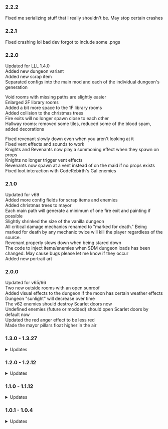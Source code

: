 ### 2.2.2

Fixed me serializing stuff that I really shouldn't be. May stop certain crashes

### 2.2.1

Fixed crashing lol bad dev forgot to include some .pngs

### 2.2.0

Updated for LLL 1.4.0\
Added new dungeon variant\
Added new scrap item\
Separated configs into the main mod and each of the individual dungeon's generation

Void rooms with missing paths are slightly easier\
Enlarged 2F library rooms\
Added a bit more space to the 1F library rooms\
Added collision to the christmas trees\
Fire exits will no longer spawn close to each other\
Hallway rooms: removed some tiles, reduced some of the blood spam, added decorations

Fixed revenant slowly down even when you aren't looking at it\
Fixed vent effects and sounds to work\
Knights and Revenants now play a summoning effect when they spawn on props\
Knights no longer trigger vent effects\
Revenants now spawn at a vent instead of on the maid if no props exists\
Fixed loot interaction with CodeRebirth's Gal enemies


### 2.1.0

Updated for v69\
Added more config fields for scrap items and enemies\
Added christmas trees to mayor\
Each main path will generate a minimum of one fire exit and painting if possible\
Slightly shrinked the size of the vanilla dungeon\
All critical damage mechanics renamed to "marked for death." Being marked for death by any mechanic twice will kill the player regardless of the source.\
Revenant properly slows down when being stared down\
The code to inject items/enemies when SDM dungeon loads has been changed. May cause bugs please let me know if they occur\
Added new portrait art

### 2.0.0

Updated for v65/66\
Two new outside rooms with an open sunroof\
Added visual effects to the dungeon if the moon has certain weather effects\
Dungeon "sunlight" will decrease over time\
The v62 enemies should destroy Scarlet doors now\
Undefined enemies (future or modded) should open Scarlet doors by default now\
Updated the red anger effect to be less red\
Made the mayor pillars float higher in the air

### 1.3.0 - 1.3.27

<details> 
  <summary>
  Updates
  </summary>

Added many variant rooms\
Added void rooms\
Added new treasure rooms\
Added clock prop to main entrance\
Added destroyable doors\
Added spike traps to dungeon\
Added jukebox with Touhou beats to Servant's Quarter rooms\
Redone dungeon brightness, item and map hazard spawn locations\
Added ink/blood stains throughout the mansion floor\
Expanded mayor entrance tile, removed basement\
Shrunk all 1F libary rooms\
Lights now have a chance of flickering and dying

Updated dungeon generation to prefer branch tiles that make multiple connections to encourage looping paths

Added new enemy variant for Butler and new weapon from said enemy\
Added new scrap item, shattered decorative crystal (can combine with flashlights)\
Added new scrap item, doll snowglobe\
Added new scarlet key (it's just red) to help with visibility\
Updated knight to match the coilhead's new v60 behaviour\
Knight enters a brief cooldown after hitting a player

Added config to add unique enemy spawns during the bedroom dungeon event\
Added configs for dungeon enemies and items spawn weights\
Added config for demonic painting\
Added config to use either SDM or vanilla fire exits\
Moved some of the configs to LLL

Dungeon lights turn red during certain dungeon events\
Added special colouring to enemies that spawn from the painting event\
Portraits stare at you when you aren't looking

Added Mimics compatibility\
Added FacilityMeltdown compatibility
Added ReservedFlashlightSlot compatibility\
Added ReservedKeySlot compatibility\
Added Coroner compatibility\
CullFactory mod is now manatory\
LethalConfig's entries will have a different shade of red if my preset settings auto-change its values

Updated mod for my new API\
Added Sanguine (moon) to the interior's spawn list\
Added Scarlet Devil Mansion (moon) to the interior's spawn list

</details>

### 1.2.0 - 1.2.12

<details> 
  <summary>
  Updates
  </summary>

Added new dungeon event\
Added basement to mayor starting room\
Added bedroom and servant quarter variant rooms\
Many many internal code and design changes to reduce the load times by abouy 90% on average\
Removed garden tile (temporarily). Added unpolished fire exits throughout the dungeon\
Added rotateable frames to the hallways\
Added new functionality to decorative crystal item\
Added config presets. Automatically set to default. Contains two distinct presets for 4+ lobbies are 1-3 smaller lobbies\
These config presets make the map much smaller\
Fixed scrap spawn prefering to spawn on the upper floors\
Added many new networked configs\
Switch from BinaryFormatter to OdinSerializer\
Fixed issues with unofficial Korean patch

</details>

### 1.1.0 - 1.1.12

<details> 
  <summary>
  Updates
  </summary>

Added support for LLL\
Detailed the hallway rooms and added new ones\
Added lethal company's lighting onto the dungeon (somehow?)\
Added new enemy variant\
Added new scrap item\
Fixed enemy pathing issues\
Spray cans now work, thanks SkullCrusher my beloved\
Added wall lights to hallway rooms as a possible spawn\
Added chandelier lights to most rooms as a possible spawn\
Added networked config to modify the spawn chance of light sources\
Added networked config to modify much of the dungeon generation values and scrap count

</details>

### 1.0.1 - 1.0.4

<details> 
  <summary>
  Updates
  </summary>

Detailed the mayor starting room\
Added three detailed kitchen variants\
Made more drastic changes to make the map much less spread out, AKA map is smaller

</details>

